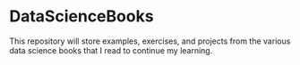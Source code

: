 # DataScienceBooks
This repository will store examples, exercises, and projects from the various data science books that I read to continue my learning.

